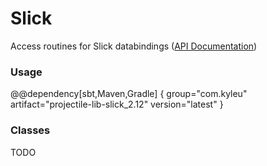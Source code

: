 # Slick

Access routines for Slick databindings ([API Documentation](../api/projectile-lib-slick))

### Usage

@@dependency[sbt,Maven,Gradle] {
  group="com.kyleu"
  artifact="projectile-lib-slick_2.12"
  version="latest"
}

### Classes

TODO
